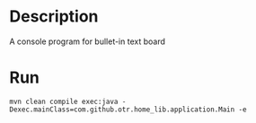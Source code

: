 # Description

A console program for bullet-in text board

# Run

```shell
mvn clean compile exec:java -Dexec.mainClass=com.github.otr.home_lib.application.Main -e
```
